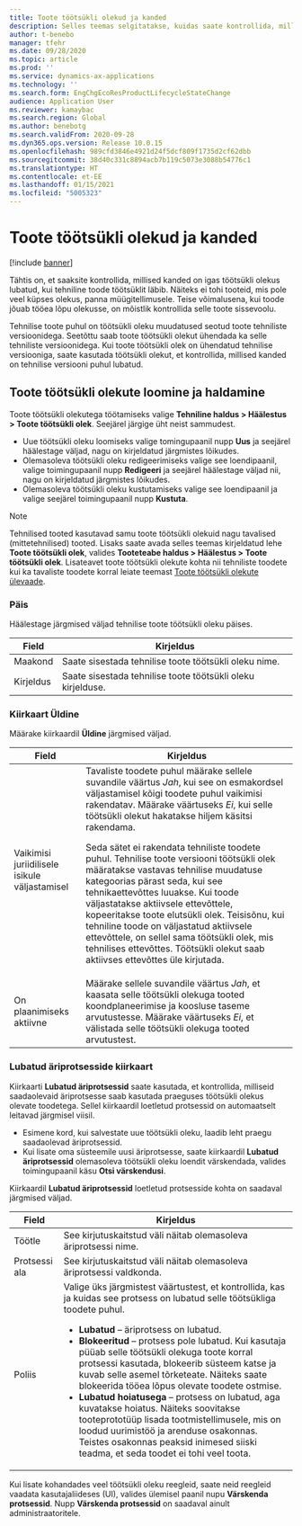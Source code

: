 ```yaml
---
title: Toote töötsükli olekud ja kanded
description: Selles teemas selgitatakse, kuidas saate kontrollida, millised kanded on igas töötsükli olekus lubatud, kui tehniline toode töötsüklit läbib.
author: t-benebo
manager: tfehr
ms.date: 09/28/2020
ms.topic: article
ms.prod: ''
ms.service: dynamics-ax-applications
ms.technology: ''
ms.search.form: EngChgEcoResProductLifecycleStateChange
audience: Application User
ms.reviewer: kamaybac
ms.search.region: Global
ms.author: benebotg
ms.search.validFrom: 2020-09-28
ms.dyn365.ops.version: Release 10.0.15
ms.openlocfilehash: 989cfd3846e4921d24f5dcf809f1735d2cf62dbb
ms.sourcegitcommit: 38d40c331c8894acb7b119c5073e3088b54776c1
ms.translationtype: HT
ms.contentlocale: et-EE
ms.lasthandoff: 01/15/2021
ms.locfileid: "5005323"
---
```

# <a name="product-lifecycle-states-and-transactions"></a>Toote töötsükli olekud ja kanded

[!include [banner](../includes/banner.md)]

Tähtis on, et saaksite kontrollida, millised kanded on igas töötsükli olekus lubatud, kui tehniline toode töötsüklit läbib. Näiteks ei tohi tooteid, mis pole veel küpses olekus, panna müügitellimusele. Teise võimalusena, kui toode jõuab tööea lõpu olekusse, on mõistlik kontrollida selle toote sissevoolu.

Tehnilise toote puhul on töötsükli oleku muudatused seotud toote tehniliste versioonidega. Seetõttu saab toote töötsükli olekut ühendada ka selle tehniliste versioonidega. Kui toote töötsükli olek on ühendatud tehnilise versiooniga, saate kasutada töötsükli olekut, et kontrollida, millised kanded on tehnilise versiooni puhul lubatud.

## <a name="create-and-manage-product-lifecycle-states"></a>Toote töötsükli olekute loomine ja haldamine

Toote töötsükli olekutega töötamiseks valige **Tehniline haldus \> Häälestus \> Toote töötsükli olek**. Seejärel järgige üht neist sammudest.

- Uue töötsükli oleku loomiseks valige tomingupaanil nupp **Uus** ja seejärel häälestage väljad, nagu on kirjeldatud järgmistes lõikudes.
- Olemasoleva töötsükli oleku redigeerimiseks valige see loendipaanil, valige toimingupaanil nupp **Redigeeri** ja seejärel häälestage väljad nii, nagu on kirjeldatud järgmistes lõikudes.
- Olemasoleva töötsükli oleku kustutamiseks valige see loendipaanil ja valige seejärel toimingupaanil nupp **Kustuta**.

> [!NOTE]
> Tehnilised tooted kasutavad samu toote töötsükli olekuid nagu tavalised (mittetehnilised) tooted. Lisaks saate avada selles teemas kirjeldatud lehe **Toote töötsükli olek**, valides **Tooteteabe haldus \> Häälestus \> Toote töötsükli olek**. Lisateavet toote töötsükli olekute kohta nii tehniliste toodete kui ka tavaliste toodete korral leiate teemast [Toote töötsükli olekute ülevaade](../pim/product-lifecycle.md).

### <a name="header"></a>Päis

Häälestage järgmised väljad tehnilise toote töötsükli oleku päises.

| Field | Kirjeldus |
|---|---|
| Maakond | Saate sisestada tehnilise toote töötsükli oleku nime. |
| Kirjeldus | Saate sisestada tehnilise toote töötsükli oleku kirjelduse. |

### <a name="general-fasttab"></a>Kiirkaart Üldine

Määrake kiirkaardil **Üldine** järgmised väljad.

| Field | Kirjeldus |
|---|---|
| Vaikimisi juriidilisele isikule väljastamisel | Tavaliste toodete puhul määrake sellele suvandile väärtus *Jah*, kui see on esmakordsel väljastamisel kõigi toodete puhul vaikimisi rakendatav. Määrake väärtuseks *Ei*, kui selle töötsükli olekut hakatakse hiljem käsitsi rakendama.<p>Seda sätet ei rakendata tehniliste toodete puhul. Tehnilise toote versiooni töötsükli olek määratakse vastavas tehnilise muudatuse kategoorias pärast seda, kui see tehnikaettevõttes luuakse. Kui toode väljastatakse aktiivsele ettevõttele, kopeeritakse toote elutsükli olek. Teisisõnu, kui tehniline toode on väljastatud aktiivsele ettevõttele, on sellel sama töötsükli olek, mis tehnilises ettevõttes. Töötsükli olekut saab aktiivses ettevõttes üle kirjutada.</p> |
| On plaanimiseks aktiivne | Määrake sellele suvandile väärtus *Jah*, et kaasata selle töötsükli olekuga tooted koondplaneerimise ja koosluse taseme arvutustesse. Määrake väärtuseks *Ei*, et välistada selle töötsükli olekuga tooted arvutustest. |

### <a name="enabled-business-processes-fasttab"></a>Lubatud äriprotsesside kiirkaart

Kiirkaarti **Lubatud äriprotsessid** saate kasutada, et kontrollida, milliseid saadaolevaid äriprotsesse saab kasutada praeguses töötsükli olekus olevate toodetega. Sellel kiirkaardil loetletud protsessid on automaatselt leitavad järgmisel viisil.

- Esimene kord, kui salvestate uue töötsükli oleku, laadib leht praegu saadaolevad äriprotsessid.
- Kui lisate oma süsteemile uusi äriprotsesse, saate kiirkaardil **Lubatud äriprotsessid** olemasoleva töötsükli oleku loendit värskendada, valides toimingupaanil käsu **Otsi värskendusi**.

Kiirkaardil **Lubatud äriprotsessid** loetletud protsesside kohta on saadaval järgmised väljad.

| Field | Kirjeldus |
|---|---|
| Töötle | See kirjutuskaitstud väli näitab olemasoleva äriprotsessi nime. |
| Protsessi ala | See kirjutuskaitstud väli näitab olemasoleva äriprotsessi valdkonda. |
| Poliis | Valige üks järgmistest väärtustest, et kontrollida, kas ja kuidas see protsess on lubatud selle töötsükliga toodete puhul.<ul><li>**Lubatud** – äriprotsess on lubatud.</li><li>**Blokeeritud** – protsess pole lubatud. Kui kasutaja püüab selle töötsükli olekuga toote korral protsessi kasutada, blokeerib süsteem katse ja kuvab selle asemel tõrketeate. Näiteks saate blokeerida tööea lõpus olevate toodete ostmise.</li><li>**Lubatud hoiatusega** – protsess on lubatud, aga kuvatakse hoiatus. Näiteks soovitakse tooteprototüüp lisada tootmistellimusele, mis on loodud uurimistöö ja arenduse osakonnas. Teistes osakonnas peaksid inimesed siiski teadma, et seda toodet ei tohi veel toota.</li></ul> |

Kui lisate kohandades veel töötsükli oleku reegleid, saate neid reegleid vaadata kasutajaliideses (UI), valides ülemisel paanil nupu **Värskenda protsessid**. Nupp **Värskenda protsessid** on saadaval ainult administraatoritele.
